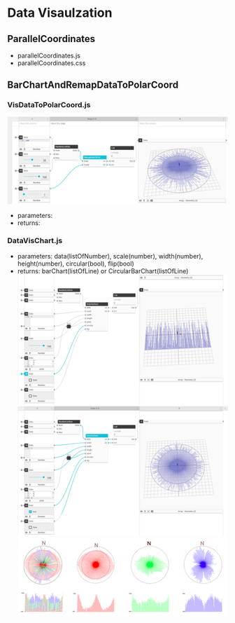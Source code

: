 # Data Visaulzation


## ParallelCoordinates
* parallelCoordinates.js
* parallelCoordinates.css


## BarChartAndRemapDataToPolarCoord
### VisDataToPolarCoord.js
![Alt text](/BarChartAndRemapDataToPolarCoord/img/VisDataToPolarCoord.png?raw=true "false")
- parameters:
- returns:

### DataVisChart.js
- parameters: data(listOfNumber), scale(number), width(number), height(number), circular(bool), flip(bool)
- returns: barChart(listOfLine) or CircularBarChart(listOfLine)
![Alt text](/BarChartAndRemapDataToPolarCoord/img/VisDataBarChart.png?raw=true "bar chart")
![Alt text](/BarChartAndRemapDataToPolarCoord/img/VisDataCircularBarChart.png?raw=true "circular bar chart")
![Alt text](/BarChartAndRemapDataToPolarCoord/img/VisDataExample.png?raw=true "data vis example")


